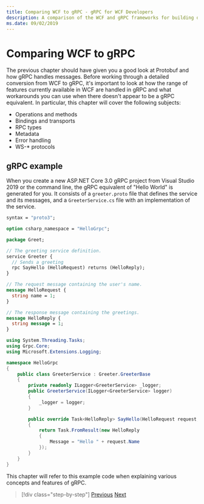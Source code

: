 ```yaml
---
title: Comparing WCF to gRPC - gRPC for WCF Developers
description: A comparison of the WCF and gRPC frameworks for building distributed applications.
ms.date: 09/02/2019
---
```


# Comparing WCF to gRPC

The previous chapter should have given you a good look at Protobuf and how gRPC handles messages. Before working through a detailed conversion from WCF to gRPC, it's important to look at how the range of features currently available in WCF are handled in gRPC and what workarounds you can use when there doesn't appear to be a gRPC equivalent. In particular, this chapter will cover the following subjects:

- Operations and methods
- Bindings and transports
- RPC types
- Metadata
- Error handling
- WS-\* protocols

## gRPC example

When you create a new ASP.NET Core 3.0 gRPC project from Visual Studio 2019 or the command line, the gRPC equivalent of "Hello World" is generated for you. It consists of a `greeter.proto` file that defines the service and its messages, and a `GreeterService.cs` file with an implementation of the service.

```protobuf
syntax = "proto3";

option csharp_namespace = "HelloGrpc";

package Greet;

// The greeting service definition.
service Greeter {
  // Sends a greeting
  rpc SayHello (HelloRequest) returns (HelloReply);
}

// The request message containing the user's name.
message HelloRequest {
  string name = 1;
}

// The response message containing the greetings.
message HelloReply {
  string message = 1;
}
```

```csharp
using System.Threading.Tasks;
using Grpc.Core;
using Microsoft.Extensions.Logging;

namespace HelloGrpc
{
    public class GreeterService : Greeter.GreeterBase
    {
        private readonly ILogger<GreeterService> _logger;
        public GreeterService(ILogger<GreeterService> logger)
        {
            _logger = logger;
        }

        public override Task<HelloReply> SayHello(HelloRequest request, ServerCallContext context)
        {
            return Task.FromResult(new HelloReply
            {
                Message = "Hello " + request.Name
            });
        }
    }
}
```

This chapter will refer to this example code when explaining various concepts and features of gRPC.

>[!div class="step-by-step"]
>[Previous](protobuf-maps.md)
>[Next](wcf-endpoints-grpc-methods.md)
